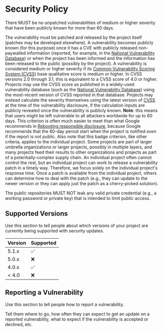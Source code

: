 # Security Policy

There MUST be no unpatched vulnerabilities of medium or higher severity that have been publicly known for more than 60 days. 

The vulnerability must be patched and released by the project itself (patches may be developed elsewhere). A vulnerability becomes publicly known (for this purpose) once it has a CVE with publicly released non-paywalled information (reported, for example, in the <a href="https://nvd.nist.gov/">National Vulnerability Database</a>) or when the project has been informed and the information has been released to the public (possibly by the project). A vulnerability is considered medium or higher severity if its <a href="https://www.first.org/cvss/" >Common Vulnerability Scoring System (CVSS)</a> base qualitative score is medium or higher. In CVSS versions 2.0 through 3.1, this is equivalent to a CVSS score of 4.0 or higher. Projects may use the CVSS score as published in a widely-used vulnerability database (such as the <a href="https://nvd.nist.gov">National Vulnerability Database</a>) using the most-recent version of CVSS reported in that database. Projects may instead calculate the severity themselves using the latest version of <a href="https://www.first.org/cvss/">CVSS</a> at the time of the vulnerability disclosure, if the calculation inputs are publicly revealed once the vulnerability is publicly known. <strong>Note</strong>: this means that users might be left vulnerable to all attackers worldwide for up to 60 days. This criterion is often much easier to meet than what Google recommends in <a href="https://security.googleblog.com/2010/07/rebooting-responsible-disclosure-focus.html">Rebooting responsible disclosure</a>, because Google recommends that the 60-day period start when the project is notified _even_ if the report is not public. Also note that this badge criterion, like other criteria, applies to the individual project. Some projects are part of larger umbrella organizations or larger projects, possibly in multiple layers, and many projects feed their results to other organizations and projects as part of a potentially-complex supply chain. An individual project often cannot control the rest, but an individual project can work to release a vulnerability patch in a timely way. Therefore, we focus solely on the individual project's response time.  Once a patch is available from the individual project, others can determine how to deal with the patch (e.g., they can update to the newer version or they can apply just the patch as a cherry-picked solution).

The public repositories MUST NOT leak any valid private credential (e.g., a working password or private key) that is intended to limit public access.

## Supported Versions

Use this section to tell people about which versions of your project are
currently being supported with security updates.

| Version | Supported          |
| ------- | ------------------ |
| 5.1.x   | :white_check_mark: |
| 5.0.x   | :x:                |
| 4.0.x   | :white_check_mark: |
| < 4.0   | :x:                |

## Reporting a Vulnerability

Use this section to tell people how to report a vulnerability.

Tell them where to go, how often they can expect to get an update on a
reported vulnerability, what to expect if the vulnerability is accepted or
declined, etc.
